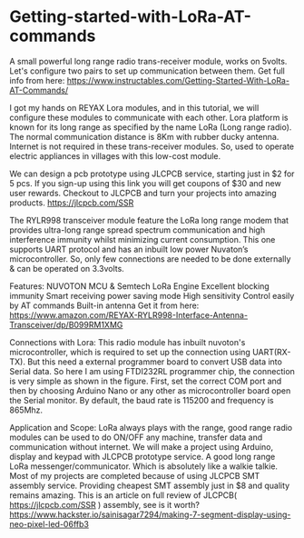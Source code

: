 # Getting-started-with-LoRa-AT-commands
A small powerful long range radio trans-receiver module, works on 5volts. Let's configure two pairs to set up communication between them.
Get full info from here: https://www.instructables.com/Getting-Started-With-LoRa-AT-Commands/

I got my hands on REYAX Lora modules, and in this tutorial, we will configure these modules to communicate with each other. Lora platform is known for its long range as specified by the name LoRa (Long range radio). The normal communication distance is 8Km with rubber ducky antenna. Internet is not required in these trans-receiver modules. So, used to operate electric appliances in villages with this low-cost module.

We can design a pcb prototype using JLCPCB service, starting just in $2 for 5 pcs.  If you sign-up using this link you will get coupons of $30 and new user rewards. Checkout to JLCPCB and turn your projects into amazing products. https://jlcpcb.com/SSR

The RYLR998 transceiver module feature the LoRa long range modem that provides ultra-long range spread spectrum communication and high interference immunity whilst minimizing current consumption. This one supports UART protocol and has an inbuilt low power Nuvaton’s microcontroller. So, only few connections are needed to be done externally & can be operated on 3.3volts.

Features:
NUVOTON MCU & Semtech LoRa Engine
Excellent blocking immunity
Smart receiving power saving mode
High sensitivity
Control easily by AT commands
Built-in antenna
Get it from here: https://www.amazon.com/REYAX-RYLR998-Interface-Antenna-Transceiver/dp/B099RM1XMG

Connections with Lora:
This radio module has inbuilt nuvoton's microcontroller, which is required to set up the connection using UART(RX-TX). But this need a external programmer board to convert USB data into Serial data.
So here I am using FTDI232RL programmer chip, the connection is very simple as shown in the figure.
First, set the correct COM port and then by choosing Arduino Nano or any other as microcontroller board open the Serial monitor. By default, the baud rate is 115200 and frequency is 865Mhz.

Application and Scope:
LoRa always plays with the range, good range radio modules can be used to do ON/OFF any machine, transfer data and communication without internet. We will make a project using Arduino, display and keypad with JLCPCB prototype service. A good long range LoRa messenger/communicator. Which is absolutely like a walkie talkie.
Most of my projects are completed because of using JLCPCB SMT assembly service. Providing cheapest SMT assembly just in $8 and quality remains amazing.  This is an article on full review of JLCPCB( https://jlcpcb.com/SSR ) assembly, see is it worth?  https://www.hackster.io/sainisagar7294/making-7-segment-display-using-neo-pixel-led-06ffb3
